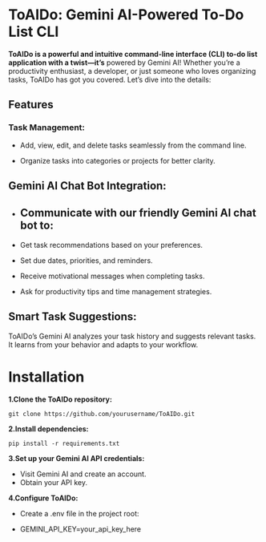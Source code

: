# ToAIDo: Gemini AI-Powered To-Do List CLI

**ToAIDo is a powerful and intuitive command-line interface (CLI) to-do list application with a twist—it’s** powered by Gemini AI! Whether you’re a productivity enthusiast, a developer, or just someone who loves organizing tasks, ToAIDo has got you covered. Let’s dive into the details:

## Features

### Task Management:

* Add, view, edit, and delete tasks seamlessly from the command line.

* Organize tasks into categories or projects for better clarity.
  
## Gemini AI Chat Bot Integration:

- ## Communicate with our friendly Gemini AI chat bot to:
  
+ Get task recommendations based on your preferences.

+ Set due dates, priorities, and reminders.

+ Receive motivational messages when completing tasks.

* Ask for productivity tips and time management strategies.
  
## Smart Task Suggestions:
ToAIDo’s Gemini AI analyzes your task history and suggests relevant tasks.
It learns from your behavior and adapts to your workflow.

# Installation

**1.Clone the ToAIDo repository:**

```git clone https://github.com/yourusername/ToAIDo.git```

**2.Install dependencies:**

``pip install -r requirements.txt``

**3.Set up your Gemini AI API credentials:**

* Visit Gemini AI and create an account.
* Obtain your API key.
  
**4.Configure ToAIDo:**

* Create a .env file in the project root:

* GEMINI_API_KEY=your_api_key_here


